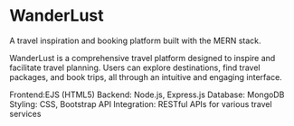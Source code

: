 # WanderLust

A travel inspiration and booking platform built with the MERN stack.

WanderLust is a comprehensive travel platform designed to inspire and facilitate travel planning. Users can explore destinations, find travel packages, and book trips, all through an intuitive and engaging interface.

Frontend:EJS (HTML5)
Backend: Node.js, Express.js
Database: MongoDB
Styling: CSS, Bootstrap
API Integration: RESTful APIs for various travel services
